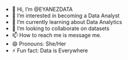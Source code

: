 - 👋 Hi, I’m @EYANEZDATA
- 👀 I’m interested in becoming a Data Analyst
- 🌱 I’m currently learning about Data Analytics
- 💞️ I’m looking to collaborate on datasets
- 📫 How to reach me is message me.
- 😄 Pronouns: She/Her
- ⚡ Fun fact: Data is Everywhere

<!---
EYANEZDATA/EYANEZDATA is a ✨ special ✨ repository because its `README.md` (this file) appears on your GitHub profile.
You can click the Preview link to take a look at your changes.
--->
